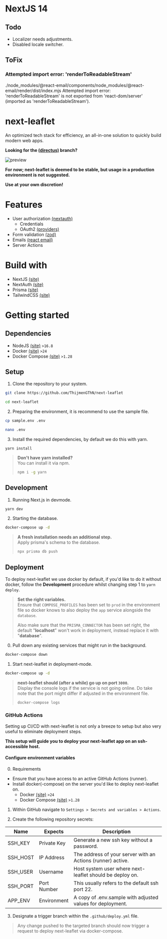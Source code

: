 
# NextJS 14

## Todo

- Localizer needs adjustments.
- Disabled locale switcher.

## ToFix

### Attempted import error: 'renderToReadableStream'
./node_modules/@react-email/components/node_modules/@react-email/render/dist/index.mjs
Attempted import error: 'renderToReadableStream' is not exported from 'react-dom/server' (imported as 'renderToReadableStream').

# next-leaflet

An optimized tech stack for efficiency, an all-in-one solution to quickly build modern web apps.

<b>Looking for the [(directus)](https://github.com/ThijmenGThN/next-directus) branch?</b>

![preview](https://i.imgur.com/uNKXhM7.png)

<b>For now; next-leaflet is deemed to be stable, but usage in a production environment is not suggested.</b>

<b>Use at your own discretion!</b>

# Features

- User authorization [(nextauth)](https://next-auth.js.org/)
    - Credentials
    - OAuth2 [(providers)](https://next-auth.js.org/providers/)
- Form validation [(zod)](https://zod.dev)
- Emails [(react email)](https://react.email)
- Server Actions

# Build with

- NextJS [(site)](https://nextjs.org)
- NextAuth [(site)](https://next-auth.js.org/)
- Prisma [(site)](https://www.prisma.io)
- TailwindCSS [(site)](https://tailwindcss.com)

# Getting started

## Dependencies

- NodeJS [(site)](https://nodejs.org) ` >16.8 `
- Docker [(site)](https://docker.com/get-started/) ` >24 `
- Docker Compose [(site)](https://docs.docker.com/compose/install) ` >1.28 `

## Setup

1. Clone the repository to your system. 
```sh
git clone https://github.com/ThijmenGThN/next-leaflet
```
```sh
cd next-leaflet
```

2. Preparing the environment, it is recommend to use the sample file.
```sh
cp sample.env .env
```
```sh
nano .env
```

3. Install the required dependencies, by default we do this with yarn.
```
yarn install
```
> <b>Don't have yarn installed? </b><br/>
> You can install it via npm.
> ```sh
> npm i -g yarn
> ```

## Development

1. Running Next.js in devmode.
```sh
yarn dev
```

2. Starting the database.
```sh
docker-compose up -d
```
> <b>A fresh installation needs an additional step.</b><br/>
> Apply prisma's schema to the database.
> ```sh
> npx prisma db push
> ```

## Deployment

To deploy next-leaflet we use docker by default, if you'd like to do it without docker, follow the <b>Development</b> procedure whilst changing step 1 to ` yarn deploy `.

> <b>Set the right variables.</b><br />
> Ensure that ` COMPOSE_PROFILES ` has been set to ` prod ` in the environment file so docker knows to also deploy the ` app ` service alongside the ` database `.
>
> Also make sure that the ` PRISMA_CONNECTOR ` has been set right, the default "<b>localhost</b>" won't work in deployment, instead replace it with "<b>database</b>".

0. Pull down any existing services that might run in the background.
```sh
docker-compose down
```

1. Start next-leaflet in deployment-mode.
```sh
docker-compose up -d
```

> <b>next-leaflet should (after a while) go up on port ` 3000 `.</b><br />
> Display the console logs if the service is not going online. Do take note that the port might differ if adjusted in the environment file.
> ```sh
> docker-compose logs
> ```

### GitHub Actions

Setting up CI/CD with next-leaflet is not only a breeze to setup but also very useful to eliminate deployment steps.

<b>This setup will guide you to deploy your next-leaflet app on an ssh-accessible host.</b>

#### Configure environment variables

0. Requirements
 - Ensure that you have access to an active GitHub Actions (runner).
 - Install docker(-compose) on the server you'd like to deploy next-leaflet on.
    - Docker [(site)](https://docker.com/get-started/) ` >24 `
    - Docker Compose [(site)](https://docs.docker.com/compose/install) ` >1.28 `

1. Within GitHub navigate to ` Settings > Secrets and variables > Actions `.

2. Create the following repository secrets:

Name|Expects|Description
-|-|-
SSH_KEY|Private Key|Generate a new ssh key without a password.
SSH_HOST|IP Address|The address of your server with an Actions (runner) active.
SSH_USER|Username|Host system user where next-leaflet should be deploy on.
SSH_PORT|Port Number|This usually refers to the default ssh port 22.
APP_ENV|Environment|A copy of .env.sample with adjusted values for deployment.

3. Designate a trigger branch within the ` .github/deploy.yml ` file.

> Any change pushed to the targeted branch should now trigger a request to deploy next-leaflet via docker-compose.
